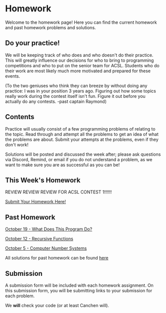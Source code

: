 # Homework

Welcome to the homework page! Here you can find the current homework and past homework problems and solutions.

## Do your practice!

We will be keeping track of who does and who doesn't do their practice. This will greatly influence our decisions
for who to bring to programming competitions and who to put on the senior team for ACSL. Students who
do their work are most likely much more motivated and prepared for these events.

(To the two geniuses who think they can breeze by without doing any practice: I was in your position 3 years ago. Figuring out how
some topics really work during the contest itself isn't fun. Figure it out before you actually do any contests. -past captain Raymond)

## Contents

Practice will usually consist of a few programming problems of relating to the topic. Read through and attempt all the problems to get an idea of what the problems are about. Submit your attempts at the problems, even if they don't work!

Solutions will be posted and discussed the week after; please ask questions via Discord, Remind, or email if you do not understand a problem, as we want to make sure you are as successful as you can be!

## This Week's Homework

REVIEW REVIEW REVIEW FOR ACSL CONTEST 1!!!!!!

<a href="https://docs.google.com/forms/d/e/1FAIpQLSfZ-Pgg88F4-UMNFUYxwqJPruFFxBIAXkbbQqpDuRPpAvn2rA/viewform?usp=sf_link" target="_blank" rel="noopener noreferrer">Submit Your Homework Here!</a>

## Past Homework

<a href="https://docs.google.com/document/d/1po1I9ZgXg_P6PW5k_I-iTcn0AW3fknTeNd4EYt8O3hs/edit?usp=sharing" target="_blank" rel="noopener noreferrer">October 19 - What Does This Program Do?</a>

<a href="https://docs.google.com/document/d/1iZTt1O4CyV9jd4IAdGSJfOECuTHz4rfC0kABVeTLzrc/edit?usp=sharing" target="_blank" rel="noopener noreferrer">October 12 - Recursive Functions</a>

<a href="https://docs.google.com/document/d/1-1CUlW2r9vFW68Sw7tAxNhUfi2XzfVJSM8YsVgzN6GQ/edit?usp=sharing" target="_blank" rel="noopener noreferrer">October 5 - Computer Number Systems</a>

All solutions for past homework can be found <a href="https://github.com/NVComputing/ComputingSolutions" target="_blank" rel="noopener noreferrer">here</a>





<!-- <a href="https://docs.google.com/document/d/1XAslqYWbEBvU_9ekrBwuPo6vHQiBYQUOiXNs5Qbt7kU/edit?usp=sharing" target="_blank" rel="noopener noreferrer">February 24- LISP</a> -
<a href="https://forms.gle/WqmvnCBwP5eT19a6A" target="_blank" rel="noopener noreferrer">Submit here</a> -
<a href="https://docs.google.com/document/d/1FpZOCPOEGTrg7tKz-hrH1UwNL4BAGFmUbrsVZsnOA8c/edit?usp=sharing" target="_blank" rel="noopener noreferrer">Solutions</a> -->

## Submission

A submission form will be included with each homework assignment. On this submission form, you will be submitting links to your submission for each problem.

We **will** check your code (or at least Canchen will).
